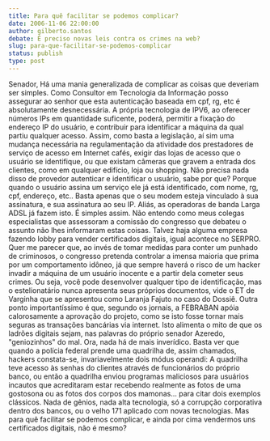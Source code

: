```yaml
---
title: Para quê facilitar se podemos complicar?
date: 2006-11-06 22:00:00
author: gilberto.santos
debate: É preciso novas leis contra os crimes na web? 
slug: para-que-facilitar-se-podemos-complicar
status: publish 
type: post
---
```


Senador,
Há uma mania generalizada de complicar as coisas que deveriam ser simples. Como Consultor em Tecnologia da Informação posso assegurar ao senhor que esta autenticação baseada em cpf, rg, etc é absolutamente desnecessária. A própria tecnologia de IPV6, ao oferecer números IPs em quantidade suficente, poderá, permitir a fixação do endereço IP do usuário, e contribuir para identificar a máquina da qual partiu qualquer acesso. Assim, como basta a legislação, aí sim uma mudança necessária na regulamentação da atividade dos prestadores de serviço de acesso em Internet cafés, exigir das lojas de acesso que o usuário se identifique, ou que existam câmeras que gravem a entrada dos clientes, como em qualquer edifício, loja ou shopping. Não precisa nada disso de provedor autenticar e identificar o usuário, sabe por que? Porque quando o usuário assina um serviço ele já está identificado, com nome, rg, cpf, endereço, etc.. Basta apenas que o seu modem esteja vinculado à sua assinatura, e sua assinatura ao seu IP. Aliás, as operadoras de banda Larga ADSL já fazem isto. É simples assim. Não entendo como meus colegas especialistas que assessoram a comissão do congresso que debateu o assunto não lhes informaram estas coisas. Talvez haja alguma empresa fazendo lobby para vender certificados digitais, igual acontece no SERPRO.
Quer me parecer que, ao invés de tomar medidas para conter um punhado de criminosos, o congresso pretenda controlar a imensa maioria que prima por um comportamento idôneo, já que sempre haverá o risco de um hacker invadir a máquina de um usuário inocente e a partir dela cometer seus crimes. Ou seja, você pode desenvolver qualquer tipo de identificação, mas o estelionatário nunca apresenta seus próprios documentos, vide o ET de Varginha que se apresentou como Laranja Fajuto no caso do Dossiê. 
Outra ponto importantíssimo é que, segundo os jornais, a FEBRABAN apóia calorosamente a aprovação do projeto, como se isto fosse tornar mais seguras as transações bancárias via internet. Isto alimenta o mito de que os ladrões digitais sejam, nas palavras do próprio senador Azeredo, "geniozinhos" do mal. Ora, nada há de mais inverídico. Basta ver que quando a polícia federal prende uma quadrilha de, assim chamados, hackers constata-se, invariavelmente dois módus operandi: A quadrilha teve acesso às senhas do clientes através de funcionários do próprio banco, ou então a quadrilha enviou programas maliciosos para usuários incautos que acreditaram estar recebendo realmente as fotos de uma gostosona ou as fotos dos corpos dos mamonas... para citar dois exemplos clássicos. Nada de gênios, nada alta tecnologia, só a corrupção corporativa dentro dos bancos, ou o velho 171 aplicado com novas tecnologias.
Mas para quê facilitar se podemos complicar, e ainda por cima vendermos uns certificados digitais, não é mesmo?
